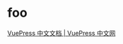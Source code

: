 # foo

[VuePress 中文文档 | VuePress 中文网](https://www.vuepress.cn/guide/markdown.html#%E7%9B%AE%E5%BD%95) <!-- VuePress 中文文档 | VuePress 中文网 -->
